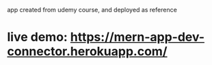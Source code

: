 app created from udemy course, and deployed as reference

# live demo: https://mern-app-dev-connector.herokuapp.com/

